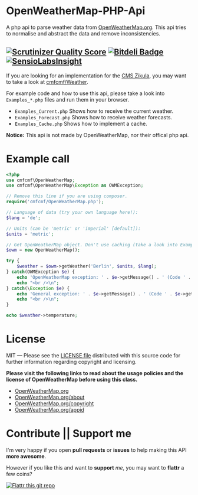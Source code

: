 OpenWeatherMap-PHP-Api
======================
A php api to parse weather data from [OpenWeatherMap.org](http://www.OpenWeatherMap.org). This api tries to normalise and abstract the data and remove inconsistencies.

[![Scrutinizer Quality Score](https://scrutinizer-ci.com/g/cmfcmf/OpenWeatherMap-PHP-Api/badges/quality-score.png?s=f31ca08aa8896416cf162403d34362f0a5da0966)](https://scrutinizer-ci.com/g/cmfcmf/OpenWeatherMap-PHP-Api/) [![Bitdeli Badge](https://d2weczhvl823v0.cloudfront.net/cmfcmf/openweathermap-php-api/trend.png)](https://bitdeli.com/free "Bitdeli Badge")
[![SensioLabsInsight](https://insight.sensiolabs.com/projects/0addfb24-e2b4-4feb-848e-86b2078ca104/big.png)](https://insight.sensiolabs.com/projects/0addfb24-e2b4-4feb-848e-86b2078ca104)
-----------

If you are looking for an implementation for the [CMS Zikula](http://www.zikula.org), you may want to take a look at [cmfcmf/Weather](https://github.com/cmfcmf/Weather).

For example code and how to use this api, please take a look into `Examples_*.php` files and run them in your browser.
- `Examples_Current.php` Shows how to receive the current weather.
- `Examples_Forecast.php` Shows how to receive weather forecasts.
- `Examples_Cache.php` Shows how to implement a cache.

**Notice:** This api is not made by OpenWeatherMap, nor their offical php api.

Example call
============
```php
<?php
use cmfcmf\OpenWeatherMap;
use cmfcmf\OpenWeatherMap\Exception as OWMException;

// Remove this line if you are using composer.
require('cmfcmf/OpenWeatherMap.php');

// Language of data (try your own language here!):
$lang = 'de';

// Units (can be 'metric' or 'imperial' [default]):
$units = 'metric';

// Get OpenWeatherMap object. Don't use caching (take a look into Example_Cache.php to see how it works).
$owm = new OpenWeatherMap();

try {
    $weather = $owm->getWeather('Berlin', $units, $lang);
} catch(OWMException $e) {
    echo 'OpenWeatherMap exception: ' . $e->getMessage() . ' (Code ' . $e->getCode() . ').';
    echo "<br />\n";
} catch(\Exception $e) {
    echo 'General exception: ' . $e->getMessage() . ' (Code ' . $e->getCode() . ').';
    echo "<br />\n";
}

echo $weather->temperature;
```

License
=======
MIT — Please see the [LICENSE file](https://github.com/cmfcmf/OpenWeatherMap-PHP-Api/blob/master/LICENSE) distributed with this source code for further information regarding copyright and licensing.

**Please visit the following links to read about the usage policies and the license of OpenWeatherMap before using this class.**
- [OpenWeatherMap.org](http://www.OpenWeatherMap.org)
- [OpenWeatherMap.org/about](http://www.OpenWeatherMap.org/about)
- [OpenWeatherMap.org/copyright](http://www.OpenWeatherMap.org/copyright)
- [OpenWeatherMap.org/appid](http://www.OpenWeatherMap.org/appid)

Contribute || Support me
========================
I'm very happy if you open **pull requests** or **issues** to help making this API **more awesome**. 

However if you like this and want to **support** _me_, you may want to **flattr** a few coins?

[![Flattr this git repo](http://api.flattr.com/button/flattr-badge-large.png)](https://flattr.com/submit/auto?user_id=cmfcmf&url=https://github.com/cmfcmf/OpenWeatherMap-PHP-Api&title=OpenWeatherMap-PHP-Api&language=&tags=github&category=software)

